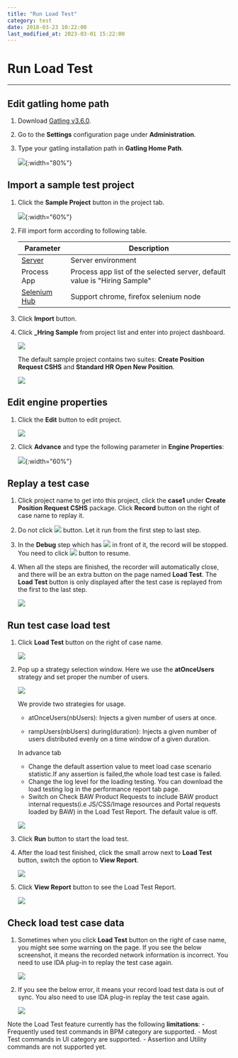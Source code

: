 ```yaml
---
title: "Run Load Test"
category: test
date: 2018-03-23 10:22:00
last_modified_at: 2023-03-01 15:22:00
---
```


# Run Load Test
***

##  Edit gatling home path

  1. Download [Gatling v3.6.0](https://repo1.maven.org/maven2/io/gatling/highcharts/gatling-charts-highcharts-bundle/3.6.0/gatling-charts-highcharts-bundle-3.6.0-bundle.zip).

  2. Go to the **Settings** configuration page under **Administration**.

  3. Type your gatling installation path in **Gatling Home Path**.

     ![][gatling_home]{:width="80%"}

## Import a sample test project

  1. Click the **Sample Project** button in the project tab.

      ![][test_import_form]{:width="60%"}

  2. Fill import form according to following table.

       |   Parameter   | Description    |
       | ------------- |----------------|
       | [Server][1]   |Server environment|
       | Process App   |Process app list of the selected server, default value is "Hiring Sample"|
       | [Selenium Hub][2]  |Support chrome, firefox selenium node|

   3. Click **Import** button.

   4. Click **_Hring Sample** from project list and enter into project dashboard.

       ![][test_hiring_sample_project]

      The default sample project contains two suites: **Create Position Request CSHS** and **Standard HR Open New Position**.

       ![][test_import_left_side_bar]

##  Edit engine properties

  1. Click the **Edit** button to edit project.

     ![][edit_project]

  2. Click **Advance** and type the following parameter in **Engine Properties**:

     ![][enable_load_test]{:width="60%"}

## Replay a test case

  1. Click project name to get into this project, click the **case1** under **Create Position Request CSHS** package. Click **Record** button on the right of case name to replay it.

  2. Do not click ![][test_record_stop] button. Let it run from the first step to last step.

  3. In the **Debug** step which has ![][test_debug_point] in front of it, the record will be stopped. You need to click ![][test_case_record_resume] button to resume.

  4. When all the steps are finished, the recorder will automatically close, and there will be an extra button on the page named **Load Test**. The **Load Test** button is only displayed after the test case is replayed from the first to the last step.

     ![][load_test_button]

## Run test case load test

  1. Click **Load Test** button on the right of case name.

     ![][load_test_button]

  2. Pop up a strategy selection window. Here we use the **atOnceUsers** strategy and set proper the number of users.

     ![][select_strategy]


     We provide two strategies for usage.

     - atOnceUsers(nbUsers): Injects a given number of users at once.  

     - rampUsers(nbUsers) during(duration): Injects a given number of users distributed evenly on a time window of a given duration.

     In advance tab

     - Change the default assertion value to meet  load case scenario statistic.If any assertion is failed,the whole load test case is failed.
     - Change the log level for the loading testing. You can download the load testing log in the performance report tab page.
     - Switch on Check BAW Product Requests to include BAW product internal requests(i.e JS/CSS/Image resources and Portal requests loaded by BAW) in the Load Test Report. The default value is off.

     ![][gatling_report]




  3. Click **Run** button to start the load test.

  4. After the load test finished, click the small arrow next to **Load Test** button, switch the option to **View Report**.

     ![][switch_to_view_report]

  5. Click **View Report** button to see the Load Test Report.

     ![][view_load_test_report]

## Check load test case data

  1. Sometimes when you click **Load Test** button on the right of case name, you might see some warning on the page. If you see the below screenshot, it means the recorded network information is incorrect. You need to use IDA plug-in to replay the test case again.

     ![][gatling_network_incorrect]

  2. If you see the below error, it means your record load test data is out of sync. You also need to use IDA plug-in replay the test case again.

     ![][gatling_network_outofdate]


Note the Load Test feature currently has the following **limitations**:
     - Frequently used test commands in BPM category are supported.
     - Most Test commands in UI category are supported.
     - Assertion and Utility commands are not supported yet.

[test_import_form]: ../images/test/test_import_form.png
[edit_project]: ../images/test/edit_project.png
[enable_load_test]: ../images/test/enable_load_test.png
[test_import_left_side_bar]: ../images/test/test_import_left_side_bar.PNG
[test_hiring_sample_project]: ../images/test/test_hiring_sample_project.PNG
[1]: ../administration/administration-baw-configuration.html
[2]: ../administration/administration-selenium-hub-configuration.html
[3]: test-case-report.html
[test_record_stop]: ../images/test/test_record_stop.PNG
[test_record_steps]: ../images/test/test_record_steps.PNG
[test_case_record_resume]: ../images/test/test_case_record_resume.PNG
[load_test_button]: ../images/test/load_test_button.png
[switch_to_view_report]: ../images/test/switch_to_view_report.png
[select_strategy]: ../images/test/select_strategy.png
[view_load_test_report]: ../images/test/view_load_test_report.png
[test_debug_point]: ../images/test/test_debug_point.png
[gatling_home]: ../images/test/gatling_home.png
[gatling_report]: ../images/test/gatling_report.png
[gatling_network_incorrect]: ../images/test/gatling_incorrectnetwork.png
[gatling_network_outofdate]: ../images/test/gatling_outofdatenetwork.png
